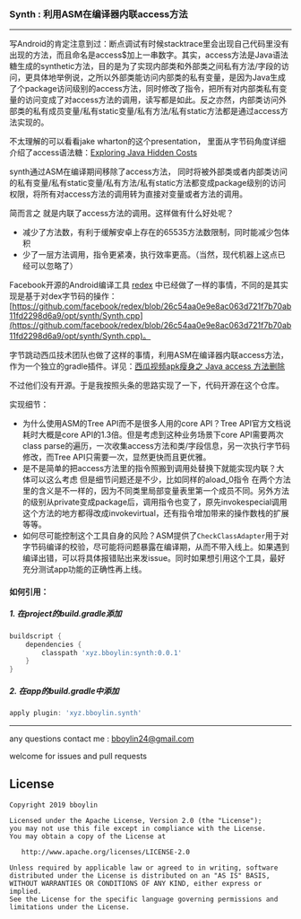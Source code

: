 ### Synth : 利用ASM在编译器内联access方法

----


写Android的肯定注意到过：断点调试有时候stacktrace里会出现自己代码里没有出现的方法，而且命名是access$加上一串数字。其实，access方法是Java语法糖生成的synthetic方法，目的是为了实现内部类和外部类之间私有方法/字段的访问，更具体地举例说，之所以外部类能访问内部类的私有变量，是因为Java生成了个package访问级别的access方法，同时修改了指令，把所有对内部类私有变量的访问变成了对access方法的调用，读写都是如此。反之亦然，内部类访问外部类的私有成员变量/私有static变量/私有方法/私有static方法都是通过access方法实现的。

不太理解的可以看看jake wharton的这个presentation， 里面从字节码角度详细介绍了access语法糖：[Exploring Java Hidden Costs](https://jakewharton.com/exploring-java-hidden-costs/)

synth通过ASM在编译期间移除了access方法， 同时将被外部类或者内部类访问的私有变量/私有static变量/私有方法/私有static方法都变成package级别的访问权限，将所有对access方法的调用转为直接对变量或者方法的调用。

简而言之 就是内联了access方法的调用。这样做有什么好处呢？
* 减少了方法数，有利于缓解安卓上存在的65535方法数限制，同时能减少包体积
* 少了一层方法调用，指令更紧凑，执行效率更高。（当然，现代机器上这点已经可以忽略了）

Facebook开源的Android编译工具 [redex](https://github.com/facebook/redex) 中已经做了一样的事情，不同的是其实现是基于对dex字节码的操作：[https://github.com/facebook/redex/blob/26c54aa0e9e8ac063d721f7b70ab11fd2298d6a9/opt/synth/Synth.cpp](https://github.com/facebook/redex/blob/26c54aa0e9e8ac063d721f7b70ab11fd2298d6a9/opt/synth/Synth.cpp)。

字节跳动西瓜技术团队也做了这样的事情，利用ASM在编译器内联access方法，作为一个独立的gradle插件。详见：[西瓜视频apk瘦身之 Java access 方法删除](https://mp.weixin.qq.com/s/ZHisCVjO_ZrtvvEWBYUQFQ)

不过他们没有开源。于是我按照头条的思路实现了一下，代码开源在这个仓库。

实现细节：
* 为什么使用ASM的Tree API而不是很多人用的core API？Tree API官方文档说耗时大概是core API的1.3倍。但是考虑到这种业务场景下core API需要两次 class parse的遍历，一次收集access方法和类/字段信息，另一次执行字节码修改，而Tree API只需要一次，显然更快而且更优雅。
* 是不是简单的把access方法里的指令照搬到调用处替换下就能实现内联？大体可以这么考虑 但是细节问题还是不少，比如同样的aload_0指令 在两个方法里的含义是不一样的，因为不同类里局部变量表里第一个成员不同。另外方法的级别从private变成package后，调用指令也变了，原先invokespecial调用这个方法的地方都得改成invokevirtual，还有指令增加带来的操作数栈的扩展等等。
* 如何尽可能控制这个工具自身的风险？ASM提供了`CheckClassAdapter`用于对字节码编译的校验，尽可能将问题暴露在编译期，从而不带入线上。如果遇到编译出错，可以将具体报错贴出来发issue。同时如果想引用这个工具，最好充分测试app功能的正确性再上线。


#### 如何引用：

##### 1. 在project的build.gradle添加

```groovy
buildscript {
    dependencies {
        classpath 'xyz.bboylin:synth:0.0.1'
    }
}
```
##### 2. 在app的build.gradle中添加

```groovy
apply plugin: 'xyz.bboylin.synth'
```

---

any questions contact me : bboylin24@gmail.com

welcome for issues and pull requests

## License

    Copyright 2019 bboylin

    Licensed under the Apache License, Version 2.0 (the "License");
    you may not use this file except in compliance with the License.
    You may obtain a copy of the License at

       http://www.apache.org/licenses/LICENSE-2.0

    Unless required by applicable law or agreed to in writing, software
    distributed under the License is distributed on an "AS IS" BASIS,
    WITHOUT WARRANTIES OR CONDITIONS OF ANY KIND, either express or implied.
    See the License for the specific language governing permissions and
    limitations under the License.

